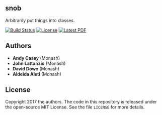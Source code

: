 ## snob 

Arbitrarily put things into classes.

[![Build Status](https://img.shields.io/travis/andycasey/snob/master.svg)](https://travis-ci.org/andycasey/snob)
[![License](https://img.shields.io/badge/license-MIT-blue.svg)](https://github.com/andycasey/snob/blob/master/LICENSE)
[![Latest PDF](https://img.shields.io/badge/PDF-latest-orange.svg)](https://github.com/andycasey/snob/blob/master-pdf/articles/chemical-tagging/ms.pdf)


## Authors
- **Andy Casey** (Monash)
- **John Lattanzio** (Monash)
- **David Dowe** (Monash)
- **Aldeida Aleti** (Monash)


## License
Copyright 2017 the authors. The code in this repository is released under the open-source MIT License.
See the file `LICENSE` for more details.
